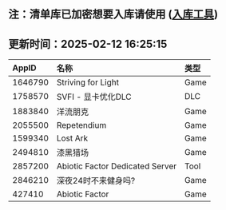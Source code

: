 ## 注：清单库已加密想要入库请使用 ([入库工具](https://github.com/BlankTMing/ManifestAutoUpdate/releases))

## 更新时间：2025-02-12 16:25:15
| AppID | 名称 | 类型  |
| :-------------------- | :----------------------------- | :----------- |
| 1646790 | Striving for Light| Game |
| 1758570 | SVFI - 显卡优化DLC| DLC |
| 1883840 | 洋流朋克| Game |
| 2055500 | Repetendium| Game |
| 1599340 | Lost Ark| Game |
| 2494810 | 漆黑猎场| Game |
| 2857200 | Abiotic Factor Dedicated Server| Tool |
| 2846210 | 深夜24时不来健身吗?| Game |
| 427410 | Abiotic Factor| Game |
